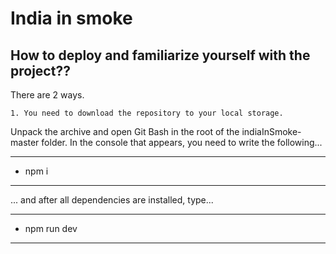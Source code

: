 # India in smoke

## How to deploy and familiarize yourself with the project??

There are 2 ways.

    1. You need to download the repository to your local storage.
Unpack the archive and open Git Bash in the root of the indiaInSmoke-master folder. In the console that appears, you need to write the following...
***
- npm i
***
... and after all dependencies are installed, type...

***
- npm run dev
***
